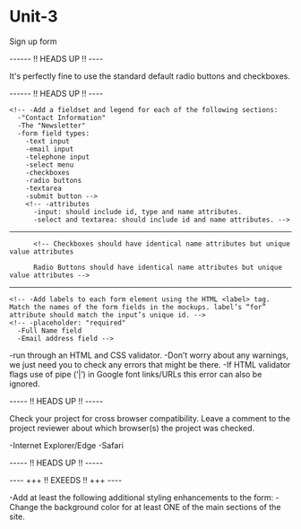 # Unit-3
Sign up form

<!-- -Google Chrome version 48 or higher. -->
<!-- -Mobile first design.
  -HTML file includes the viewport meta tag in the head of the document
  -Look at the provided mockup (mobile-form.png) and add the same content to your index.html file. -->

------ !! HEADS UP !! ----

 It's perfectly fine to use the standard default radio buttons and checkboxes.

------ !! HEADS UP  !! ----


<!-- -Use a Google Font for the text. The design uses the "Merriweather" font but, you can use any Google Font that you'd like. -->

  <!-- -Only use one <form> tag. The <form> tag should contain all the form elements. -->
    <!-- -Add a fieldset and legend for each of the following sections:
      -"Contact Information"
      -The "Newsletter"
      -form field types:
        -text input
        -email input
        -telephone input
        -select menu
        -checkboxes
        -radio buttons
        -textarea
        -submit button -->
        <!-- -attributes
          -input: should include id, type and name attributes.
          -select and textarea: should include id and name attributes. -->
__________
          <!-- Checkboxes should have identical name attributes but unique value attributes

          Radio Buttons should have identical name attributes but unique value attributes -->
__________
    <!-- -Add labels to each form element using the HTML <label> tag. Match the names of the form fields in the mockups. label’s “for” attribute should match the input’s unique id. -->
    <!-- -placeholder: "required"
      -Full Name field
      -Email address field -->
<!-- -Text should be above the form field. -->

<!-- -desktop-form.png mockup. -->
<!-- -breakpoint = media query - @min-width(768px): -->
  <!-- -Text should be to the left side of the form field. -->
  <!-- -focus states -->
  -run through an HTML and CSS validator.
    -Don’t worry about any warnings, we just need you to check any errors that might be there.
    <!-- -If CSS validator flags use of calc, vendor prefixes or pseudo-elements/pseudo-classes these errors should be ignored. -->
    -If HTML validator flags use of pipe (‘|’) in Google font links/URLs this error can also be ignored.

----- !! HEADS UP !! -----

Check your project for cross browser compatibility. Leave a comment to the project reviewer about which browser(s) the project was checked.
  <!-- -Google Chrome
  -Mozilla Firefox -->
  -Internet Explorer/Edge
  -Safari


----- !! HEADS UP !! -----

---- +++ !! EXEEDS !! +++ ----

<!-- -Additional placeholder text for other text fields. -->
  <!-- -Use the required attribute to add HTML5 validation to make sure that required fields are filled out and input is formatted correctly. -->
  -Add at least the following additional styling enhancements to the form:
        -Change the background color for at least ONE of the main sections of the site.
        <!-- -Uses CSS transitions for focus states. -->
  <!-- -Use CSS transition effects for highlighting the look of the form fields.
        For example, make a background color fade into view when the user clicks on a text field, and fade out when the user clicks or tabs out of the field. -->
